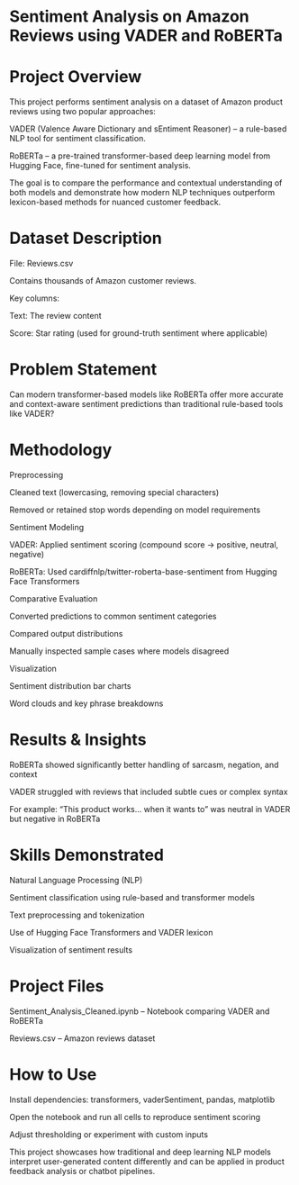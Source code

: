 # Sentiment Analysis on Amazon Reviews using VADER and RoBERTa

# Project Overview

This project performs sentiment analysis on a dataset of Amazon product reviews using two popular approaches:

VADER (Valence Aware Dictionary and sEntiment Reasoner) – a rule-based NLP tool for sentiment classification.

RoBERTa – a pre-trained transformer-based deep learning model from Hugging Face, fine-tuned for sentiment analysis.

The goal is to compare the performance and contextual understanding of both models and demonstrate how modern NLP techniques outperform lexicon-based methods for nuanced customer feedback.

# Dataset Description

File: Reviews.csv

Contains thousands of Amazon customer reviews.

Key columns:

Text: The review content

Score: Star rating (used for ground-truth sentiment where applicable)

# Problem Statement

Can modern transformer-based models like RoBERTa offer more accurate and context-aware sentiment predictions than traditional rule-based tools like VADER?

# Methodology

Preprocessing

Cleaned text (lowercasing, removing special characters)

Removed or retained stop words depending on model requirements

Sentiment Modeling

VADER: Applied sentiment scoring (compound score → positive, neutral, negative)

RoBERTa: Used cardiffnlp/twitter-roberta-base-sentiment from Hugging Face Transformers

Comparative Evaluation

Converted predictions to common sentiment categories

Compared output distributions

Manually inspected sample cases where models disagreed

Visualization

Sentiment distribution bar charts

Word clouds and key phrase breakdowns

# Results & Insights

RoBERTa showed significantly better handling of sarcasm, negation, and context

VADER struggled with reviews that included subtle cues or complex syntax

For example: “This product works... when it wants to” was neutral in VADER but negative in RoBERTa

# Skills Demonstrated

Natural Language Processing (NLP)

Sentiment classification using rule-based and transformer models

Text preprocessing and tokenization

Use of Hugging Face Transformers and VADER lexicon

Visualization of sentiment results

# Project Files

Sentiment_Analysis_Cleaned.ipynb – Notebook comparing VADER and RoBERTa

Reviews.csv – Amazon reviews dataset

# How to Use

Install dependencies: transformers, vaderSentiment, pandas, matplotlib

Open the notebook and run all cells to reproduce sentiment scoring

Adjust thresholding or experiment with custom inputs

This project showcases how traditional and deep learning NLP models interpret user-generated content differently and can be applied in product feedback analysis or chatbot pipelines.


